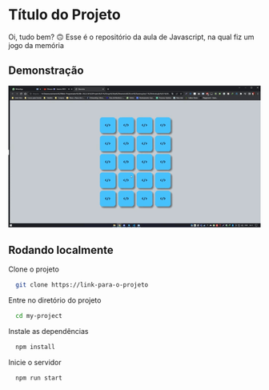 
# Título do Projeto

Oi, tudo bem? 🙃
Esse é o repositório da aula de Javascript, na qual fiz um jogo da memória 


## Demonstração

![](https://github.com/matheussodres/Jogo_da_Memoria/blob/main/JogoDaVelha.gif)

## Rodando localmente

Clone o projeto

```bash
  git clone https://link-para-o-projeto
```

Entre no diretório do projeto

```bash
  cd my-project
```

Instale as dependências

```bash
  npm install
```

Inicie o servidor

```bash
  npm run start
```


